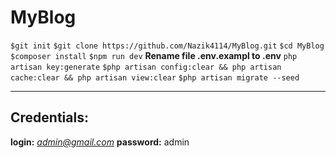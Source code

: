 # MyBlog
 
`$git init` 
`$git clone https://github.com/Nazik4114/MyBlog.git`
`$cd MyBlog`
`$composer install`
`$npm run dev`
**Rename file .env.exampl to .env**
`php artisan key:generate`
`$php artisan config:clear && php artisan cache:clear && php artisan view:clear`
`$php artisan migrate --seed`
***
## Credentials:
**login:** *admin@gmail.com*
**password:** admin